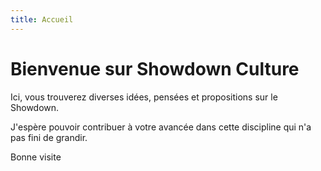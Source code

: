 ```yaml
---
title: Accueil
---
```


# Bienvenue sur Showdown Culture

Ici, vous trouverez diverses idées, pensées et propositions sur le
Showdown.

J'espère pouvoir contribuer à votre avancée dans cette discipline qui n'a
pas fini de grandir.

Bonne visite
